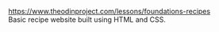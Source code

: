 https://www.theodinproject.com/lessons/foundations-recipes <br>
Basic recipe website built using HTML and CSS.


